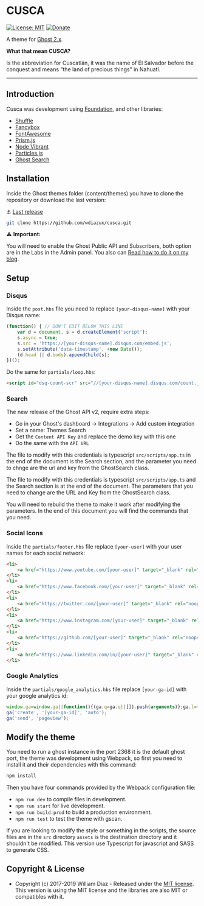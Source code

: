 # CUSCA

[![License: MIT](https://img.shields.io/badge/License-MIT-yellow.svg)](https://opensource.org/licenses/MIT)
[![Donate](https://img.shields.io/badge/donate-paypal-blue.svg?style=flat-square)](https://paypal.me/wdiazux)

A theme for [Ghost 2.x](https://ghost.org).

**What that mean CUSCA?**

Is the abbreviation for Cuscatlán, it was the name of El Salvador before the conquest and means "the land of precious things" in Nahuatl.

---

## Introduction

Cusca was development using [Foundation](http://foundation.zurb.com), and other libraries:

- [Shuffle](https://vestride.github.io/Shuffle/)
- [Fancybox](http://fancyapps.com/fancybox/3/)
- [FontAwesome](http://fontawesome.io)
- [Prism.js](http://prismjs.com)
- [Node Vibrant](https://github.com/akfish/node-vibrant)
- [Particles.js](https://vincentgarreau.com/particles.js/)
- [Ghost Search](https://github.com/HauntedThemes/ghost-search)
  
## Installation

Inside the Ghost themes folder (content/themes) you have to clone the repository or download the last version:

:anchor: [Last release](https://github.com/wdiazux/cusca/releases/latest)

```bash
git clone https://github.com/wdiazux/cusca.git
```

:warning: **Important:**

You will need to enable the Ghost Public API and Subscribers, both option are in the Labs in the Admin panel. You also can [Read how to do it on my blog](https://www.wdiaz.org/how-to-enable-the-public-api-on-ghost/).

## Setup

### Disqus

Inside the `post.hbs` file you need to replace `[your-disqus-name]` with your Disqus name:

```javascript
(function() { // DON'T EDIT BELOW THIS LINE
    var d = document, s = d.createElement('script');
    s.async = true;
    s.src = 'https://[your-disqus-name].disqus.com/embed.js';
    s.setAttribute('data-timestamp', +new Date());
    (d.head || d.body).appendChild(s);
})();
```

Do the same for `partials/loop.hbs`:

```html
<script id="dsq-count-scr" src="//[your-disqus-name].disqus.com/count.js" async></script>
```

### Search

The new release of the Ghost API v2, require extra steps:

- Go in your Ghost's dashboard -> Integrations -> Add custom integration
- Set a name: Themes Search
- Get the `Content API Key` and replace the demo key with this one
- Do the same with the `API URL`

The file to modify with this credentials is typescript `src/scripts/app.ts` in
the end of the document is the Search section, and the parameter you need to
chnge are the url and key from the GhostSearch class.

The file to modify with this credentials is typescript `src/scripts/app.ts` and
the Search section is at the end of the document. The parameters that you need
to change are the URL and Key from the GhostSearch class.

You will need to rebuild the theme to make it work after modifying the parameters. In
the end of this document you will find the commands that you need.

### Social Icons

Inside the `partials/footer.hbs` file replace `[your-user]` with your user names for each social network:

```html
<li>
    <a href="https://www.youtube.com/[your-user]" target="_blank" rel="noopener" title="Youtube"><i class="fab fa-youtube"></i></a>
</li>
<li>
    <a href="https://www.facebook.com/[your-user]" target="_blank" rel="noopener" title="Facebook"><i class="fab fa-facebook-f"></i></a>
</li>
<li>
    <a href="https://twitter.com/[your-user]" target="_blank" rel="noopener" title="Twitter"><i class="fab fa-twitter"></i></a>
</li>
<li>
    <a href="https://www.instagram.com/[your-user]" target="_blank" rel="noopener" title="Instagram"><i class="fab fa-instagram"></i></a>
</li>
<li>
    <a href="https://github.com/[your-user]" target="_blank" rel="noopener" title="Github"><i class="fab fa-github-alt"></i></a>
</li>
<li>
    <a href="https://www.linkedin.com/in/[your-user]" target="_blank" rel="noopener" title="LinkedIn"><i class="fab fa-linkedin-in"></i></a>
</li>
```

### Google Analytics

Inside the `partials/google_analytics.hbs` file replace `[your-ga-id]` with your google analytics id:

```javascript
window.ga=window.ga||function(){(ga.q=ga.q||[]).push(arguments)};ga.l=+new Date;
ga('create', '[your-ga-id]', 'auto');
ga('send', 'pageview');
```

## Modify the theme

You need to run a ghost instance in the port 2368 it is the default ghost port,
the theme was development using Webpack, so first you need to install it and
their dependencies with this command:

``` bash
npm install
```

Then you have four commands provided by the Webpack configuration file:
* `npm run dev` to compile files in development.
* `npm run start` for live development.
* `npm run build:prod` to build a production environment.
* `npm run test` to test the theme with gscan.

If you are looking to modify the style or something in the scripts, the source
files are in the `src` directory `assets` is the destination directory and it
shouldn't be modified.
This version use Typescript for javascript and SASS to generate CSS.

## Copyright & License

- Copyright (c) 2017-2019 William Diaz - Released under the [MIT license](LICENSE).
This version is using the MIT license and the libraries are also MIT or compatibles with it.
